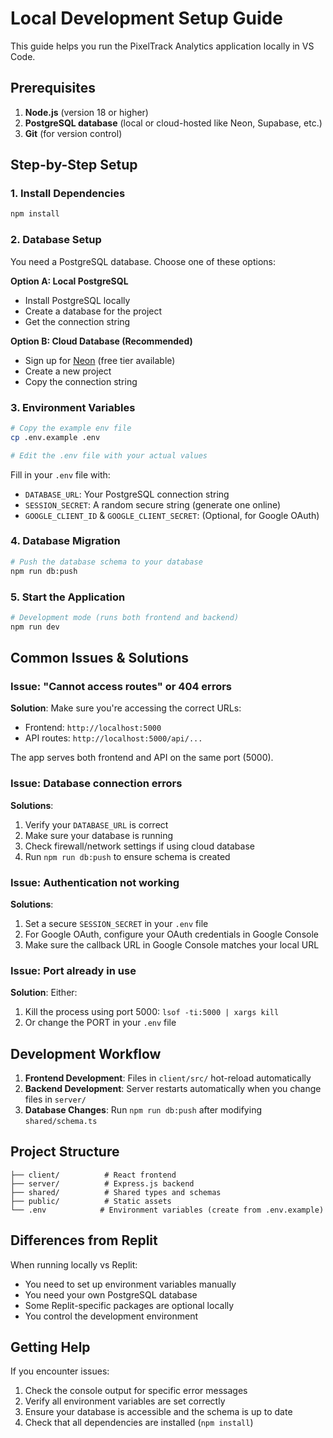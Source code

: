 # Local Development Setup Guide

This guide helps you run the PixelTrack Analytics application locally in VS Code.

## Prerequisites

1. **Node.js** (version 18 or higher)
2. **PostgreSQL database** (local or cloud-hosted like Neon, Supabase, etc.)
3. **Git** (for version control)

## Step-by-Step Setup

### 1. Install Dependencies
```bash
npm install
```

### 2. Database Setup
You need a PostgreSQL database. Choose one of these options:

**Option A: Local PostgreSQL**
- Install PostgreSQL locally
- Create a database for the project
- Get the connection string

**Option B: Cloud Database (Recommended)**
- Sign up for [Neon](https://neon.tech/) (free tier available)
- Create a new project
- Copy the connection string

### 3. Environment Variables
```bash
# Copy the example env file
cp .env.example .env

# Edit the .env file with your actual values
```

Fill in your `.env` file with:
- `DATABASE_URL`: Your PostgreSQL connection string
- `SESSION_SECRET`: A random secure string (generate one online)
- `GOOGLE_CLIENT_ID` & `GOOGLE_CLIENT_SECRET`: (Optional, for Google OAuth)

### 4. Database Migration
```bash
# Push the database schema to your database
npm run db:push
```

### 5. Start the Application
```bash
# Development mode (runs both frontend and backend)
npm run dev
```

## Common Issues & Solutions

### Issue: "Cannot access routes" or 404 errors
**Solution**: Make sure you're accessing the correct URLs:
- Frontend: `http://localhost:5000`
- API routes: `http://localhost:5000/api/...`

The app serves both frontend and API on the same port (5000).

### Issue: Database connection errors
**Solutions**:
1. Verify your `DATABASE_URL` is correct
2. Make sure your database is running
3. Check firewall/network settings if using cloud database
4. Run `npm run db:push` to ensure schema is created

### Issue: Authentication not working
**Solutions**:
1. Set a secure `SESSION_SECRET` in your `.env` file
2. For Google OAuth, configure your OAuth credentials in Google Console
3. Make sure the callback URL in Google Console matches your local URL

### Issue: Port already in use
**Solution**: Either:
1. Kill the process using port 5000: `lsof -ti:5000 | xargs kill`
2. Or change the PORT in your `.env` file

## Development Workflow

1. **Frontend Development**: Files in `client/src/` hot-reload automatically
2. **Backend Development**: Server restarts automatically when you change files in `server/`
3. **Database Changes**: Run `npm run db:push` after modifying `shared/schema.ts`

## Project Structure

```
├── client/          # React frontend
├── server/          # Express.js backend
├── shared/          # Shared types and schemas
├── public/          # Static assets
└── .env            # Environment variables (create from .env.example)
```

## Differences from Replit

When running locally vs Replit:
- You need to set up environment variables manually
- You need your own PostgreSQL database
- Some Replit-specific packages are optional locally
- You control the development environment

## Getting Help

If you encounter issues:
1. Check the console output for specific error messages
2. Verify all environment variables are set correctly
3. Ensure your database is accessible and the schema is up to date
4. Check that all dependencies are installed (`npm install`)